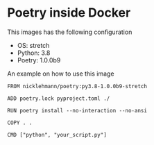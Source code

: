 Poetry inside Docker
====================

This images has the following configuration

- OS: stretch
- Python: 3.8
- Poetry: 1.0.0b9

An example on how to use this image

```
FROM nicklehmann/poetry:py3.8-1.0.0b9-stretch

ADD poetry.lock pyproject.toml ./

RUN poetry install --no-interaction --no-ansi

COPY . .

CMD ["python", "your_script.py"]
```
